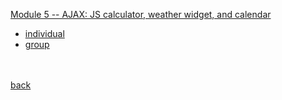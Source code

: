 [Module 5 -- AJAX: JS calculator, weather widget, and calendar](https://classes.engineering.wustl.edu/cse330/index.php?title=Module_5)<br>

- [individual](./module5-individual-P-mandevillei/README.md)
- [group](./module5-group-module5-518340/README.md)


<br><br>
[back](../README.md)